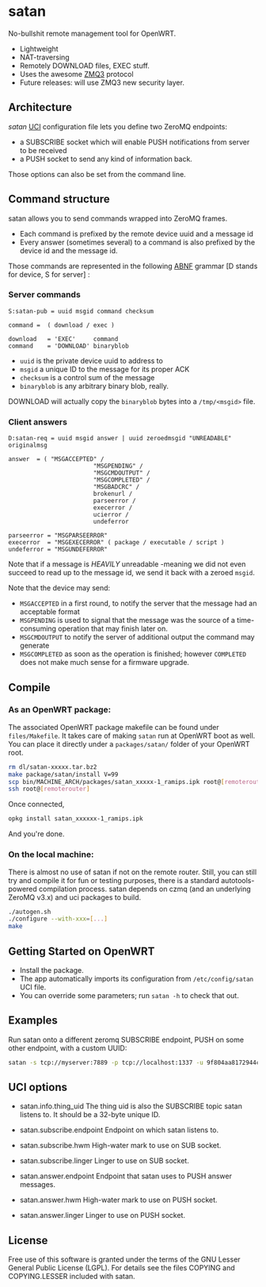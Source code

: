 # satan

No-bullshit remote management tool for OpenWRT.

* Lightweight
* NAT-traversing
* Remotely DOWNLOAD files, EXEC stuff.
* Uses the awesome [ZMQ3](http://www.zeromq.org/) protocol 
* Future releases: will use ZMQ3 new security layer.

## Architecture

*satan* [UCI](http://wiki.openwrt.org/doc/uci) configuration file lets you define two ZeroMQ endpoints:

* a SUBSCRIBE socket which will enable PUSH notifications from server to be received
* a PUSH socket to send any kind of information back.

Those options can also be set from the command line.

## Command structure

satan allows you to send commands wrapped into ZeroMQ frames.

* Each command is prefixed by the remote device uuid and a message id
* Every answer (sometimes several) to a command is also prefixed by the device id and the message id.

Those commands are represented in the following [ABNF](http://www.ietf.org/rfc/rfc2234.txt) grammar [D stands for device, S for server] :

### Server commands

```
S:satan-pub = uuid msgid command checksum

command =  ( download / exec ) 

download   = 'EXEC'     command
command    = 'DOWNLOAD' binaryblob
```

* `uuid` is the private device uuid to address to
* `msgid` a unique ID to the message for its proper ACK
* `checksum` is a control sum of the message
* `binaryblob` is any arbitrary binary blob, really.

DOWNLOAD will actually copy the `binaryblob` bytes into a `/tmp/<msgid>` file.

### Client answers

```
D:satan-req = uuid msgid answer | uuid zeroedmsgid "UNREADABLE" originalmsg

answer  = ( "MSGACCEPTED" / 
						"MSGPENDING" /
						"MSGCMDOUTPUT" /
						"MSGCOMPLETED" /
						"MSGBADCRC" /
						brokenurl /
						parseerror /
						execerror /
						ucierror /
						undeferror

parseerror = "MSGPARSEERROR"
execerror  = "MSGEXECERROR" ( package / executable / script )
undeferror = "MSGUNDEFERROR" 
```

Note that if a message is _HEAVILY_ unreadable -meaning we did not even succeed
to read up to the message id, we send it back with a zeroed `msgid`.

Note that the device may send:
* `MSGACCEPTED` in a first round, to notify the server that the message had an acceptable format
* `MSGPENDING` is used to signal that the message was the source of a time-consuming operation that may finish later on.
* `MSGCMDOUTPUT` to notify the server of additional output the command may generate
* `MSGCOMPLETED` as soon as the operation is finished; however `COMPLETED` does not make much sense for a firmware upgrade.

## Compile

### As an OpenWRT package:

The associated OpenWRT package makefile can be found under `files/Makefile`.
It takes care of making `satan` run at OpenWRT boot as well.
You can place it directly under a `packages/satan/` folder of your OpenWRT root.

```bash
rm dl/satan-xxxxx.tar.bz2
make package/satan/install V=99
scp bin/MACHINE_ARCH/packages/satan_xxxxx-1_ramips.ipk root@[remoterouter]:.
ssh root@[remoterouter]
```

Once connected,

```bash
opkg install satan_xxxxxx-1_ramips.ipk
```

And you're done.

### On the local machine:

There is almost no use of satan if not on the remote router.
Still, you can still try and compile it for fun or testing purposes, there is a standard autotools-powered compilation process.
satan depends on czmq (and an underlying ZeroMQ v3.x) and uci packages to build.

```bash
./autogen.sh
./configure --with-xxx=[...]
make
```

## Getting Started on OpenWRT

* Install the package.
* The app automatically imports its configuration from `/etc/config/satan` UCI file.
* You can override some parameters; run  `satan -h` to check that out.

## Examples

Run satan onto a different zeromq SUBSCRIBE endpoint, PUSH on some other endpoint, with a custom UUID:

```bash
satan -s tcp://myserver:7889 -p tcp://localhost:1337 -u 9f804aa8172944c683e7213e4d941850
```

## UCI options

* satan.info.thing_uid
The thing uid is also the SUBSCRIBE topic satan listens to.
It should be a 32-byte unique ID.

* satan.subscribe.endpoint
Endpoint on which satan listens to.

* satan.subscribe.hwm
High-water mark to use on SUB socket.

* satan.subscribe.linger
Linger to use on SUB socket.

* satan.answer.endpoint
Endpoint that satan uses to PUSH answer messages.

* satan.answer.hwm
High-water mark to use on PUSH socket.

* satan.answer.linger
Linger to use on PUSH socket.

## License

Free use of this software is granted under the terms of the GNU Lesser General Public License (LGPL). For details see the files COPYING and COPYING.LESSER included with satan.
